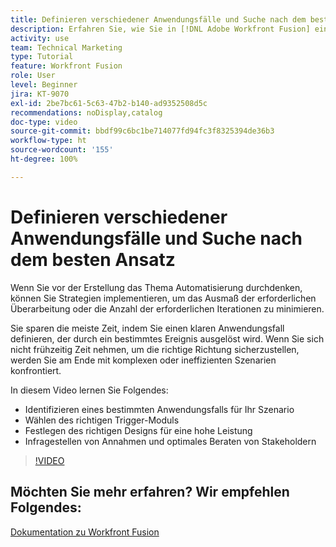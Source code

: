 ```yaml
---
title: Definieren verschiedener Anwendungsfälle und Suche nach dem besten Ansatz
description: Erfahren Sie, wie Sie in [!DNL Adobe Workfront Fusion] einen bestimmten Anwendungsfall für Ihr Szenario ermitteln, das richtige Design bestimmen und Stakeholdern die beste Beratung bieten.
activity: use
team: Technical Marketing
type: Tutorial
feature: Workfront Fusion
role: User
level: Beginner
jira: KT-9070
exl-id: 2be7bc61-5c63-47b2-b140-ad9352508d5c
recommendations: noDisplay,catalog
doc-type: video
source-git-commit: bbdf99c6bc1be714077fd94fc3f8325394de36b3
workflow-type: ht
source-wordcount: '155'
ht-degree: 100%

---
```


# Definieren verschiedener Anwendungsfälle und Suche nach dem besten Ansatz

Wenn Sie vor der Erstellung das Thema Automatisierung durchdenken, können Sie Strategien implementieren, um das Ausmaß der erforderlichen Überarbeitung oder die Anzahl der erforderlichen Iterationen zu minimieren.

Sie sparen die meiste Zeit, indem Sie einen klaren Anwendungsfall definieren, der durch ein bestimmtes Ereignis ausgelöst wird. Wenn Sie sich nicht frühzeitig Zeit nehmen, um die richtige Richtung sicherzustellen, werden Sie am Ende mit komplexen oder ineffizienten Szenarien konfrontiert.

In diesem Video lernen Sie Folgendes:

* Identifizieren eines bestimmten Anwendungsfalls für Ihr Szenario
* Wählen des richtigen Trigger-Moduls
* Festlegen des richtigen Designs für eine hohe Leistung
* Infragestellen von Annahmen und optimales Beraten von Stakeholdern

>[!VIDEO](https://video.tv.adobe.com/v/335311/?quality=12&learn=on&enablevpops=1)

## Möchten Sie mehr erfahren? Wir empfehlen Folgendes:

[Dokumentation zu Workfront Fusion](https://experienceleague.adobe.com/de/docs/workfront-fusion/using/get-started-with-fusion/understand-workfront-fusion/workfront-fusion-overview)
